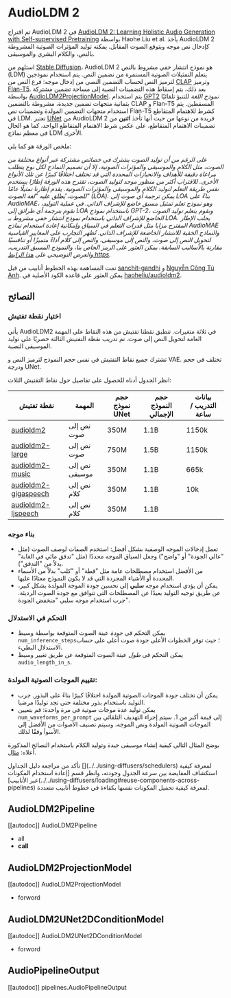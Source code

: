 # AudioLDM 2

تم اقتراح AudioLDM 2 في [AudioLDM 2: Learning Holistic Audio Generation with Self-supervised Pretraining](https://arxiv.org/abs/2308.05734) بواسطة Haohe Liu et al. يأخذ AudioLDM 2 كإدخال نص موجه ويتوقع الصوت المقابل. يمكنه توليد المؤثرات الصوتية المشروطة بالنص، والكلام البشري والموسيقى.

استلهم من [Stable Diffusion](https://huggingface.co/docs/diffusers/api/pipelines/stable_diffusion/overview)، AudioLDM 2 هو نموذج انتشار خفي مشروط بالنص (LDM) يتعلم التمثيلات الصوتية المستمرة من تضمين النص. يتم استخدام نموذجين لترميز النص لحساب التضمين النصي من إدخال موجه: فرع النص من [CLAP](https://huggingface.co/docs/transformers/main/en/model_doc/clap) وترميز [Flan-T5](https://huggingface.co/docs/transformers/main/en/model_doc/flan-t5). بعد ذلك، يتم إسقاط هذه التضمينات النصية إلى مساحة تضمين مشتركة بواسطة [AudioLDM2ProjectionModel](https://huggingface.co/docs/diffusers/main/api/pipelines/audioldm2#diffusers.AudioLDM2ProjectionModel). يتم استخدام [GPT2](https://huggingface.co/docs/transformers/main/en/model_doc/gpt2) _نموذج اللغة_ للتنبؤ تلقائيًا بثمانية متجهات تضمين جديدة، مشروطة بالتضمين CLAP و Flan-T5 المسقطين. يتم استخدام متجهات التضمين المولدة وتضمينات نص Flan-T5 كشرط للاهتمام المتقاطع في LDM. تعتبر [UNet](https://huggingface.co/docs/diffusers/main/en/api/pipelines/audioldm2#diffusers.AudioLDM2UNet2DConditionModel) من AudioLDM 2 فريدة من نوعها من حيث أنها تأخذ **اثنين** من تضمينات الاهتمام المتقاطع، على عكس شرط الاهتمام المتقاطع الواحد، كما هو الحال في معظم نماذج LDM الأخرى.

ملخص الورقة هو كما يلي:

*على الرغم من أن توليد الصوت يشترك في خصائص مشتركة عبر أنواع مختلفة من الصوت، مثل الكلام والموسيقى والمؤثرات الصوتية، إلا أن تصميم النماذج لكل نوع يتطلب مراعاة دقيقة للأهداف والانحيازات المحددة التي قد تختلف اختلافًا كبيرًا عن تلك الأنواع الأخرى. للاقتراب أكثر من منظور موحد لتوليد الصوت، تقترح هذه الورقة إطارًا يستخدم نفس طريقة التعلم لتوليد الكلام والموسيقى والمؤثرات الصوتية. يقدم إطارنا تمثيلًا عامًا للصوت، يُطلق عليه "لغة الصوت" (LOA). يمكن ترجمة أي صوت إلى LOA بناءً على AudioMAE، وهو نموذج تعلم تمثيل مسبق خاضع للإشراف الذاتي. في عملية التوليد، نقوم بترجمة أي طرائق إلى LOA باستخدام نموذج GPT-2، ونقوم بتعلم توليد الصوت الخاضع للإشراف الذاتي باستخدام نموذج انتشار خفي مشروط بـ LOA. يجلب الإطار المقترح مزايا مثل قدرات التعلم في السياق وإمكانية إعادة استخدام نماذج AudioMAE والنماذج الخفية للانتشار الخاضعة للإشراف الذاتي. تُظهر التجارب على المعايير القياسية لتحويل النص إلى صوت، والنص إلى موسيقى، والنص إلى كلام أداءً متميزًا أو تنافسيًا مقارنة بالأساليب السابقة. يمكن العثور على الرمز الخاص بنا، والنموذج المسبق التدريب، والعرض التوضيحي على [هذا الرابط https](https://audioldm.github.io/audioldm2).*

تمت المساهمة بهذه الخطوط أنابيب من قبل [sanchit-gandhi](https://huggingface.co/sanchit-gandhi) و [Nguyễn Công Tú Anh](https://github.com/tuanh123789). يمكن العثور على قاعدة الكود الأصلية في [haoheliu/audioldm2](https://github.com/haoheliu/audioldm2).

## النصائح

### اختيار نقطة تفتيش

يأتي AudioLDM2 في ثلاثة متغيرات. تنطبق نقطتا تفتيش من هذه النقاط على المهمة العامة لتحويل النص إلى صوت. تم تدريب نقطة التفتيش الثالثة حصريًا على توليد الموسيقى النصية.

تشترك جميع نقاط التفتيش في نفس حجم النموذج لترميز النص و VAE. تختلف في حجم ودرجة UNet.

انظر الجدول أدناه للحصول على تفاصيل حول نقاط التفتيش الثلاث:

| نقطة تفتيش | المهمة | حجم نموذج UNet | حجم النموذج الإجمالي | بيانات التدريب / ساعة |
| --- | --- | --- | --- | --- |
| [audioldm2](https://huggingface.co/cvssp/audioldm2) | نص إلى صوت | 350M | 1.1B | 1150k |
| [audioldm2-large](https://huggingface.co/cvssp/audioldm2-large) | نص إلى صوت | 750M | 1.5B | 1150k |
| [audioldm2-music](https://huggingface.co/cvssp/audioldm2-music) | نص إلى موسيقى | 350M | 1.1B | 665k |
| [audioldm2-gigaspeech](https://huggingface.co/anhnct/audioldm2_gigaspeech) | نص إلى كلام | 350M | 1.1B | 10k |
| [audioldm2-ljspeech](https://huggingface.co/anhnct/audioldm2_ljspeech) | نص إلى كلام | 350M | 1.1B | |

### بناء موجه

* تعمل إدخالات الموجه الوصفية بشكل أفضل: استخدم الصفات لوصف الصوت (مثل "عالي الجودة" أو "واضح") وجعل السياق الموجه محددًا (مثل "تدفق مائي في الغابة" بدلاً من "التدفق").
* من الأفضل استخدام مصطلحات عامة مثل "قطة" أو "كلب" بدلاً من الأسماء المحددة أو الأشياء المجردة التي قد لا يكون النموذج معتادًا عليها.
* يمكن أن يؤدي استخدام موجه **سلبي** إلى تحسين جودة الموجة المولدة بشكل كبير، عن طريق توجيه التوليد بعيدًا عن المصطلحات التي تتوافق مع جودة الصوت الرديئة. جرب استخدام موجه سلبي "منخفض الجودة".

### التحكم في الاستدلال

* يمكن التحكم في _جودة_ عينة الصوت المتوقعة بواسطة وسيط `num_inference_steps`؛ حيث توفر الخطوات الأعلى جودة صوت أعلى على حساب الاستدلال البطيء.
* يمكن التحكم في _طول_ عينة الصوت المتوقعة عن طريق تغيير وسيط `audio_length_in_s`.

### تقييم الموجات الصوتية المولدة:

* يمكن أن تختلف جودة الموجات الصوتية المولدة اختلافًا كبيرًا بناءً على البذور. جرب التوليد باستخدام بذور مختلفة حتى تجد توليدًا مرضيا.
* يمكن توليد عدة موجات صوتية في مرة واحدة: قم بتعيين `num_waveforms_per_prompt` إلى قيمة أكبر من 1. سيتم إجراء التهديف التلقائي بين الموجات الصوتية المولدة ونص الموجه، وسيتم تصنيف الأصوات من الأفضل إلى الأسوأ وفقًا لذلك.

يوضح المثال التالي كيفية إنشاء موسيقى جيدة وتوليد الكلام باستخدام النصائح المذكورة أعلاه: [مثال](https://huggingface.co/docs/diffusers/main/en/api/pipelines/audioldm2#diffusers.AudioLDM2Pipeline.__call__.example).

<Tip>
تأكد من مراجعة دليل الجداول [](../../using-diffusers/schedulers) لمعرفة كيفية استكشاف المقايضة بين سرعة الجدول وجودته، وانظر قسم [إعادة استخدام المكونات عبر الأنابيب](../../using-diffusers/loading#reuse-components-across-pipelines) لمعرفة كيفية تحميل المكونات نفسها بكفاءة في خطوط أنابيب متعددة.
</Tip>

## AudioLDM2Pipeline

[[autodoc]] AudioLDM2Pipeline

- all
- __call__

## AudioLDM2ProjectionModel

[[autodoc]] AudioLDM2ProjectionModel

- forword

## AudioLDM2UNet2DConditionModel

[[autodoc]] AudioLDM2UNet2DConditionModel

- forword

## AudioPipelineOutput

[[autodoc]] pipelines.AudioPipelineOutput